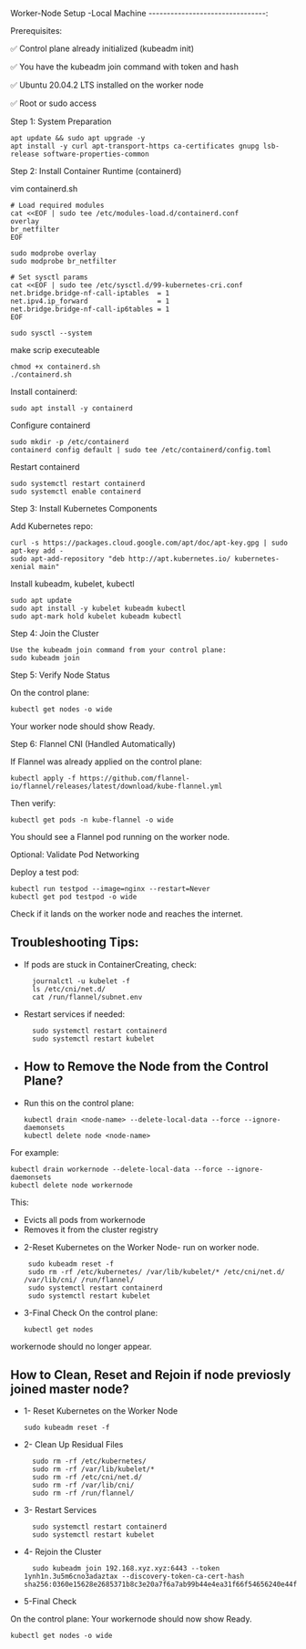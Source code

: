 Worker-Node Setup -Local Machine
--------------------------------:

Prerequisites:

✅ Control plane already initialized (kubeadm init)

✅ You have the kubeadm join command with token and hash

✅ Ubuntu 20.04.2 LTS installed on the worker node

✅ Root or sudo access


 
Step 1: System Preparation

	apt update && sudo apt upgrade -y
	apt install -y curl apt-transport-https ca-certificates gnupg lsb-release software-properties-common


Step 2: Install Container Runtime (containerd)

vim containerd.sh


	# Load required modules
	cat <<EOF | sudo tee /etc/modules-load.d/containerd.conf
	overlay
	br_netfilter
	EOF

	sudo modprobe overlay
	sudo modprobe br_netfilter

	# Set sysctl params
	cat <<EOF | sudo tee /etc/sysctl.d/99-kubernetes-cri.conf
	net.bridge.bridge-nf-call-iptables  = 1
	net.ipv4.ip_forward                 = 1
	net.bridge.bridge-nf-call-ip6tables = 1
	EOF

	sudo sysctl --system
  
 make scrip executeable
 
    chmod +x containerd.sh
    ./containerd.sh
    
Install containerd:

	sudo apt install -y containerd

Configure containerd

	sudo mkdir -p /etc/containerd
	containerd config default | sudo tee /etc/containerd/config.toml

Restart containerd

	sudo systemctl restart containerd
	sudo systemctl enable containerd



Step 3: Install Kubernetes Components

Add Kubernetes repo:

	curl -s https://packages.cloud.google.com/apt/doc/apt-key.gpg | sudo apt-key add -
	sudo apt-add-repository "deb http://apt.kubernetes.io/ kubernetes-xenial main"

Install kubeadm, kubelet, kubectl
	
	sudo apt update
	sudo apt install -y kubelet kubeadm kubectl
	sudo apt-mark hold kubelet kubeadm kubectl


Step 4: Join the Cluster

	Use the kubeadm join command from your control plane:
	sudo kubeadm join 

Step 5: Verify Node Status

On the control plane:
	
	kubectl get nodes -o wide


Your worker node should show Ready.

Step 6: Flannel CNI (Handled Automatically)

If Flannel was already applied on the control plane:

	kubectl apply -f https://github.com/flannel-io/flannel/releases/latest/download/kube-flannel.yml


Then verify:

	kubectl get pods -n kube-flannel -o wide


You should see a Flannel pod running on the worker node.

Optional: Validate Pod Networking

Deploy a test pod:

	kubectl run testpod --image=nginx --restart=Never
	kubectl get pod testpod -o wide


Check if it lands on the worker node and reaches the internet.

Troubleshooting Tips:
---------------------

- If pods are stuck in ContainerCreating, check:

		journalctl -u kubelet -f
		ls /etc/cni/net.d/
		cat /run/flannel/subnet.env

- Restart services if needed:

		sudo systemctl restart containerd
		sudo systemctl restart kubelet

  
* How to Remove the Node from the Control Plane?
  ----------------------------------------------

* Run this on the control plane:

      kubectl drain <node-name> --delete-local-data --force --ignore-daemonsets
      kubectl delete node <node-name>

For example:

    kubectl drain workernode --delete-local-data --force --ignore-daemonsets
    kubectl delete node workernode
	
This:

- Evicts all pods from workernode  
- Removes it from the cluster registry

	
* 2-Reset Kubernetes on the Worker Node- run on worker node.

       sudo kubeadm reset -f
       sudo rm -rf /etc/kubernetes/ /var/lib/kubelet/* /etc/cni/net.d/ /var/lib/cni/ /run/flannel/
       sudo systemctl restart containerd
       sudo systemctl restart kubelet
  
* 3-Final Check
On the control plane:

      kubectl get nodes
	
workernode should no longer appear.
	
How to Clean, Reset and Rejoin if node previosly joined master node?
-------------------------------------------------------------------------

* 1- Reset Kubernetes on the Worker Node

	  sudo kubeadm reset -f
* 2- Clean Up Residual Files

		sudo rm -rf /etc/kubernetes/
		sudo rm -rf /var/lib/kubelet/*
		sudo rm -rf /etc/cni/net.d/
		sudo rm -rf /var/lib/cni/
		sudo rm -rf /run/flannel/

* 3- Restart Services

		sudo systemctl restart containerd
		sudo systemctl restart kubelet
* 4- Rejoin the Cluster

  		sudo kubeadm join 192.168.xyz.xyz:6443 --token 1ynh1n.3u5m6cno3adaztax --discovery-token-ca-cert-hash sha256:0360e15628e2685371b8c3e20a7f6a7ab99b44e4ea31f66f54656240e44f68b3

* 5-Final Check

On the control plane: Your workernode should now show Ready.

	kubectl get nodes -o wide
